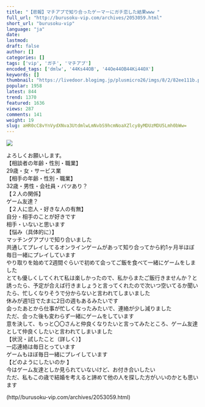 ```yaml
---
title: "【悲報】マチアプで知り合ったゲーマーにガチ恋した結果www "
full_url: "http://burusoku-vip.com/archives/2053059.html"
short_url: "burusoku-vip"
language: "ja"
date: 
lastmod: 
draft: false
author: []
categories: []
tags: ['vip', 'ガチ', 'マチアプ']
encoded_tags: ['dmlw', '44Ks44OB', '44Oe44OB44Ki44OX']
keywords: []
thumbnail: "https://livedoor.blogimg.jp/plusmicro26/imgs/8/2/82ee111b.png"
popular: 1958
latest: 844
trend: 1370
featured: 1636
views: 287
comments: 141
weight: 19
slug: aHR0cC8vYnVydXNva3UtdmlwLmNvbS9hcmNoaXZlcy8yMDUzMDU5Lmh0bWw=
---
```


![](https://livedoor.blogimg.jp/plusmicro26/imgs/8/2/82ee111b.png)

<div><p> よろしくお願いします。 <br> 【相談者の年齢・性別・職業】 <br> 29歳・女・サービス業 <br> 【相手の年齢・性別・職業】 <br> 32歳・男性・会社員・バツあり？ <br> 【２人の関係】 <br> ゲーム友達？ <br> 【２人に恋人・好きな人の有無】 <br> 自分・相手のことが好きです <br> 相手・いないと思います <br> 【悩み（具体的に）】 <br> マッチングアプリで知り合いました <br> 共通してプレイしてるオンラインゲームがあって知り合ってから約1ヶ月半ほぼ毎日一緒にプレイしています <br> やり取りを始めて2週間ぐらいで初めて会ってご飯を食べて一緒にゲームをしました <br> とても優しくしてくれて私は楽しかったので、私からまたご飯行きませんか？と誘ったら、予定が合えば行きましょうと言ってくれたので次いつ空いてるか聞いたら、忙しくなりそうで分からないと言われてしまいました <br> 休みが週1日でたまに2日の週もあるみたいです <br> 会ったあとから仕事が忙しくなったみたいで、連絡が少し減りました <br> ただ、会った後も変わらず一緒にゲームをしています <br> 意を決して、もっと〇〇さんと仲良くなりたいと言ってみたところ、ゲーム友達として仲良くしたいと言われてしまいました <br> 【状況・試したこと（詳しく）】 <br> 一応連絡は毎日とっています <br> ゲームもほぼ毎日一緒にプレイしています <br> 【どのようにしたいのか 】 <br> 今はゲーム友達としか見られていないけど、お付き合いしたい <br> ただ、私もこの歳で結婚を考えると諦めて他の人を探した方がいいのかとも思います </p></div>

(http//burusoku-vip.com/archives/2053059.html)
